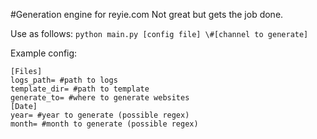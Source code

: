 #Generation engine for reyie.com
Not great but gets the job done.

Use as follows:
`python main.py [config file] \#[channel to generate]`

Example config:
```config
[Files]
logs_path= #path to logs
template_dir= #path to template
generate_to= #where to generate websites
[Date]
year= #year to generate (possible regex)
month= #month to generate (possible regex)
```
